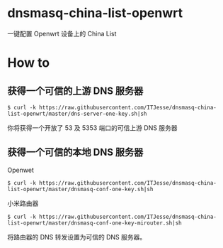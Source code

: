 # dnsmasq-china-list-openwrt

一键配置 Openwrt 设备上的 China List

How to
====

## 获得一个可信的上游 DNS 服务器

```
$ curl -k https://raw.githubusercontent.com/ITJesse/dnsmasq-china-list-openwrt/master/dns-server-one-key.sh|sh
```

你将获得一个开放了 53 及 5353 端口的可信上游 DNS 服务器

## 获得一个可信的本地 DNS 服务器

Openwet
```
$ curl -k https://raw.githubusercontent.com/ITJesse/dnsmasq-china-list-openwrt/master/dnsmasq-conf-one-key.sh|sh
```

小米路由器
```
$ curl -k https://raw.githubusercontent.com/ITJesse/dnsmasq-china-list-openwrt/master/dnsmasq-conf-one-key-mirouter.sh|sh
```

将路由器的 DNS 转发设置为可信的 DNS 服务器。
